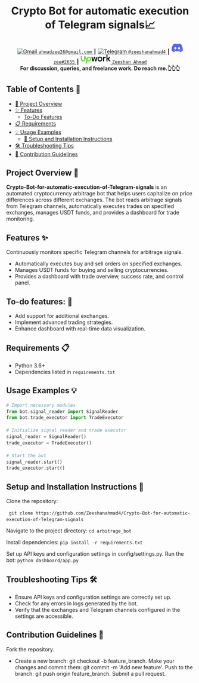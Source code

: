 <h1 align="center">Crypto Bot for automatic execution of Telegram signals📈</h1>

<div align="center">
  <a href="https://mail.google.com/mail/u/?authuser=ahmadzee26@gmail.com">
    <img alt="Gmail" width="30px" src="https://edent.github.io/SuperTinyIcons/images/svg/gmail.svg" />
    <code>ahmadzee26@gmail.com</code>
  </a>
  <span> ┃ </span>
  
  <a href="https://t.me/zeeshanahmad4">
    <img alt="Telegram" width="30px" src="https://edent.github.io/SuperTinyIcons/images/svg/telegram.svg" />
    <code>@zeeshanahmad4</code>
  </a>
  <span> ┃ </span>
  
  <a href="https://discord.com">
    <img alt="Discord" width="30px" src="https://github.com/Zeeshanahmad4/RealEstateMate-WhatsApp-Group-Management-Bot/blob/main/discord-icon-svgrepo-com.svg" />
    <code>zee#2655</code>
  </a>
  <span> ┃ </span>
  
  <a href="https://www.upwork.com/freelancers/zeeshanahmad291">
    <img alt="Upwork" width="80px" src="https://github.com/Zeeshanahmad4/Zeeshanahmad4/blob/main/upwork.svg" />
    <code>Zeeshan Ahmad</code>
  </a>
  
  <br />
  <strong>For discussion, queries, and freelance work. Do reach me.👆👆👆</strong>
</div>


## Table of Contents 📖

- [🌟 Project Overview](#project-overview-)
- [✨ Features](#features-)
   - [ To-Do Features](#to-do-features-)
- [📋 Requirements](#requirements-)
- [💡 Usage Examples](#usage-examples-)
   - [🚀 Setup and Installation Instructions](#setup-and-installation-instructions-)
- [🛠️ Troubleshooting Tips](#contribution-guidelines-)
- [🤝 Contribution Guidelines](#contribution-guidelines-)


## Project Overview 🌟
**Crypto-Bot-for-automatic-execution-of-Telegram-signals** is an automated cryptocurrency arbitrage bot that helps users capitalize on price differences across different exchanges. The bot reads arbitrage signals from Telegram channels, automatically executes trades on specified exchanges, manages USDT funds, and provides a dashboard for trade monitoring.

## Features ✨
 Continuously monitors specific Telegram channels for arbitrage signals.
- Automatically executes buy and sell orders on specified exchanges.
- Manages USDT funds for buying and selling cryptocurrencies.
- Provides a dashboard with trade overview, success rate, and control panel.

## To-do features: 📌
  - Add support for additional exchanges.
  - Implement advanced trading strategies.
  - Enhance dashboard with real-time data visualization.

## Requirements 📋
- Python 3.6+
- Dependencies listed in `requirements.txt`

## Usage Examples 💡
```python
# Import necessary modules
from bot.signal_reader import SignalReader
from bot.trade_executor import TradeExecutor

# Initialize signal reader and trade executor
signal_reader = SignalReader()
trade_executor = TradeExecutor()

# Start the bot
signal_reader.start()
trade_executor.start()
```

## Setup and Installation Instructions 🚀
Clone the repository:

``` git clone https://github.com/Zeeshanahmad4/Crypto-Bot-for-automatic-execution-of-Telegram-signals```

  Navigate to the project directory:
```cd arbitrage_bot```

  Install dependencies:
```pip install -r requirements.txt```

 Set up API keys and configuration settings in config/settings.py.
Run the bot:
```python dashboard/app.py```


## Troubleshooting Tips 🛠️
- Ensure API keys and configuration settings are correctly set up.
- Check for any errors in logs generated by the bot.
- Verify that the exchanges and Telegram channels configured in the settings are accessible.

## Contribution Guidelines 🤝
Fork the repository.
- Create a new branch:  git checkout -b feature_branch.
Make your changes and commit them: git commit -m 'Add new feature'.
Push to the branch: git push origin feature_branch.
Submit a pull request.






